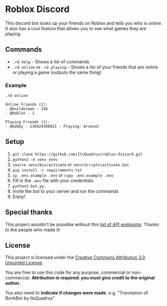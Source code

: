 # Roblox Discord

This discord bot looks up your friends on Roblox and tells you who is online. It also has a cool feature that allows you to see what games they are playing.

## Commands

- `.rd help` - Shows a list of commands
- `.rd online` or `.rd playing` - Shows a list of your friends that are online or playing a game (outputs the same thing)

### Example

`.rd online`

```
Online Friends (2):
- @builderman - 156
- @Roblox - 1

Playing Friends (1):
- @bobby - 238929308021 - Playing: Arsenal

```

## Setup

1. `git clone https://github.com/ItsQuadrus/roblox-discord.git`
2. `python3 -m venv venv`
3. `source venv/bin/activate` or `venv\Scripts\activate.bat`
4. `pip install -r requirements.txt`
5. `cp .env.example .env` or `copy .env.example .env`
6. Fill in the `.env` file with your credentials.
7. `python3 bot.py`
8. Invite the bot to your server and run the commands
9. Enjoy!

## Special thanks

This project wouldn't be possible without this [list of API endpoints](https://roblox.fandom.com/wiki/List_of_web_APIs). Thanks to the people who made it!

## License

This project is licensed under the [Creative Commons Attribution 3.0 Unported License](https://creativecommons.org/licenses/by/3.0/).

You are free to use this code for any purpose, commercial or non-commercial. **Attribution is required: you must give credit to the original author.**

You also need to **indicate if changes were made.** e.g. "Translation of BonkBot by ItsQuadrus"
